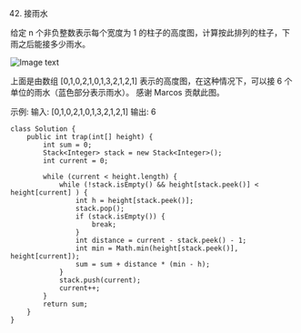 42. 接雨水

给定 n 个非负整数表示每个宽度为 1 的柱子的高度图，计算按此排列的柱子，下雨之后能接多少雨水。

![Image text](https://assets.leetcode.com/uploads/2018/10/22/rainwatertrap.png)

上面是由数组 [0,1,0,2,1,0,1,3,2,1,2,1] 表示的高度图，在这种情况下，可以接 6 个单位的雨水（蓝色部分表示雨水）。 感谢 Marcos 贡献此图。

示例:
输入: [0,1,0,2,1,0,1,3,2,1,2,1]
输出: 6


```
class Solution {
    public int trap(int[] height) {
        int sum = 0;
        Stack<Integer> stack = new Stack<Integer>();
        int current = 0;

        while (current < height.length) {
            while (!stack.isEmpty() && height[stack.peek()] < height[current] ) {
                int h = height[stack.peek()];
                stack.pop();
                if (stack.isEmpty()) {
                    break;
                }
                int distance = current - stack.peek() - 1; 
                int min = Math.min(height[stack.peek()], height[current]);
                sum = sum + distance * (min - h);
            }
            stack.push(current);
            current++;
        }
        return sum;
    }
}
```